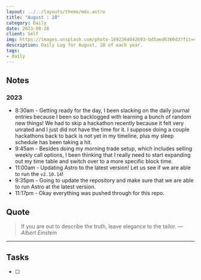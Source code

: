 ```yaml
---
layout: ../../layouts/theme/mdx.astro
title: "August : 28"
category: Daily
date: 2023-08-28
client: Self
img: https://images.unsplash.com/photo-1692364042693-bd5aed6360d3?fit=crop&q=85&w=1400&h=700
description: Daily Log for August, 28 of each year.
tags:
- daily
---
```


## Notes
### 2023
- 8:30am - Getting ready for the day, I been slacking on the daily journal entries because I been so backlogged with learning a bunch of random new things! We had to skip a hackathon recently because it felt very unrated and I just did not have the time for it. I suppose doing a couple hackathons back to back is not yet in my timeline, plus my sleep schedule has been taking a hit.  
- 9:45am - Besides doing my morning trade setup, which includes selling weekly call options, I been thinking that I really need to start expanding out my time table and switch over to a more specific block time. 
- 11:00am - Updating Astro to the latest version! Let us see if we are able to run the `v2.10.14`!
- 9:35pm - Going to update the repository and make sure that we are able to run Astro at the latest version.
- 11:17pm - Okay everything was pushed through for this repo.

## Quote

> If you are out to describe the truth, leave elegance to the tailor.
> — <cite>Albert Einstein</cite>

---

## Tasks

- [ ]